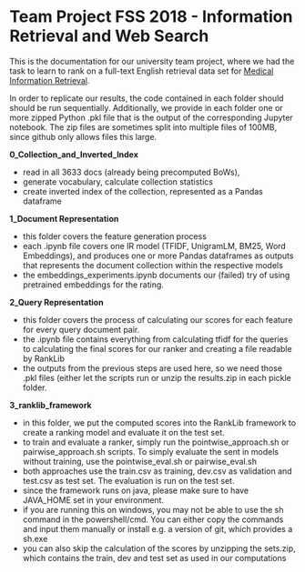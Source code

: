 # Team Project FSS 2018 - Information Retrieval and Web Search

This is the documentation for our university team project, where we had the task to learn to rank on a full-text English retrieval data set for [Medical Information Retrieval]([http://www.cl.uni-heidelberg.de/statnlpgroup/nfcorpus/).

In order to replicate our results, the code contained in each folder should should be run sequentially. Additionally, we provide in each folder one or more zipped Python .pkl file that is the output of the corresponding Jupyter notebook.
The zip files are sometimes split into multiple files of 100MB, since github only allows files this large.

**0_Collection_and_Inverted_Index**
- read in all 3633 docs (already being precomputed BoWs),
- generate vocabulary, calculate collection statistics
- create inverted index of the collection, represented as a Pandas dataframe 

**1_Document Representation**
- this folder covers the feature generation process 
- each .ipynb file covers one IR model (TFIDF, UnigramLM, BM25, Word Embeddings), and produces one or more Pandas dataframes as outputs that represents the document collection within the respective models
- the embeddings_experiments.ipynb documents our (failed) try of using pretrained embeddings for the rating.

**2_Query Representation**
- this folder covers the process of calculating our scores for each feature for every query document pair.
- the .ipynb file contains everything from calculating tfidf for the queries to calculating the final scores for our ranker and creating a file readable by RankLib
- the outputs from the previous steps are used here, so we need those .pkl files (either let the scripts run or unzip the results.zip in each pickle folder.

**3_ranklib_framework**
- in this folder, we put the computed scores into the RankLib framework to create a ranking model and evaluate it on the test set.
- to train and evaluate a ranker, simply run the pointwise_approach.sh or pairwise_approach.sh scripts. To simply evaluate the sent in models without training, use the pointwise_eval.sh or pairwise_eval.sh
- both approaches use the train.csv as training, dev.csv as validation and test.csv as test set. The evaluation is run on the test set.
- since the framework runs on java, please make sure to have JAVA_HOME set in your environment. 
- if you are running this on windows, you may not be able to use the sh command in the powershell/cmd. You can either copy the commands and input them manually or install e.g. a version of git, which provides a sh.exe
- you can also skip the calculation of the scores by unzipping the sets.zip, which contains the train, dev and test set as used in our computations

